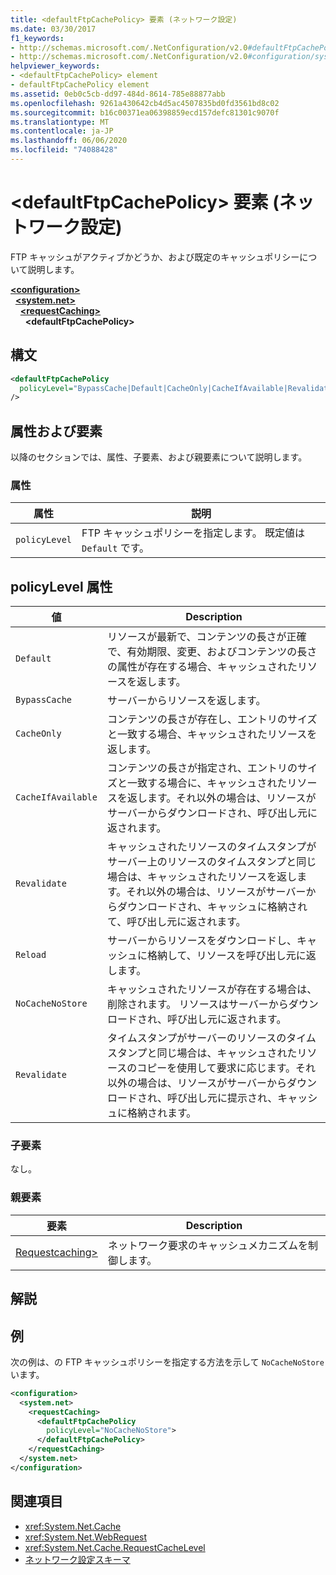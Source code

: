 ```yaml
---
title: <defaultFtpCachePolicy> 要素 (ネットワーク設定)
ms.date: 03/30/2017
f1_keywords:
- http://schemas.microsoft.com/.NetConfiguration/v2.0#defaultFtpCachePolicy
- http://schemas.microsoft.com/.NetConfiguration/v2.0#configuration/system.net/requestCaching/defaultFtpCachePolicy
helpviewer_keywords:
- <defaultFtpCachePolicy> element
- defaultFtpCachePolicy element
ms.assetid: 0eb0c5cb-dd97-484d-8614-785e88877abb
ms.openlocfilehash: 9261a430642cb4d5ac4507835bd0fd3561bd8c02
ms.sourcegitcommit: b16c00371ea06398859ecd157defc81301c9070f
ms.translationtype: MT
ms.contentlocale: ja-JP
ms.lasthandoff: 06/06/2020
ms.locfileid: "74088428"
---
```

# <a name="defaultftpcachepolicy-element-network-settings"></a>\<defaultFtpCachePolicy> 要素 (ネットワーク設定)
FTP キャッシュがアクティブかどうか、および既定のキャッシュポリシーについて説明します。  

[**\<configuration>**](../configuration-element.md)\
&nbsp;&nbsp;[**\<system.net>**](system-net-element-network-settings.md)\
&nbsp;&nbsp;&nbsp;&nbsp;[**\<requestCaching>**](requestcaching-element-network-settings.md)\
&nbsp;&nbsp;&nbsp;&nbsp;&nbsp;&nbsp;**\<defaultFtpCachePolicy>**

## <a name="syntax"></a>構文  
  
```xml  
<defaultFtpCachePolicy  
  policyLevel="BypassCache|Default|CacheOnly|CacheIfAvailable|Revalidate|Reload|NoCacheNoStore|Revalidate"  
/>  
```  
  
## <a name="attributes-and-elements"></a>属性および要素  
 以降のセクションでは、属性、子要素、および親要素について説明します。  
  
### <a name="attributes"></a>属性  
  
|属性|説明|  
|---------------|-----------------|  
|`policyLevel`|FTP キャッシュポリシーを指定します。 既定値は `Default` です。|  
  
## <a name="policylevel-attribute"></a>policyLevel 属性  
  
|値|Description|  
|-----------|-----------------|  
|`Default`|リソースが最新で、コンテンツの長さが正確で、有効期限、変更、およびコンテンツの長さの属性が存在する場合、キャッシュされたリソースを返します。|  
|`BypassCache`|サーバーからリソースを返します。|  
|`CacheOnly`|コンテンツの長さが存在し、エントリのサイズと一致する場合、キャッシュされたリソースを返します。|  
|`CacheIfAvailable`|コンテンツの長さが指定され、エントリのサイズと一致する場合に、キャッシュされたリソースを返します。それ以外の場合は、リソースがサーバーからダウンロードされ、呼び出し元に返されます。|  
|`Revalidate`|キャッシュされたリソースのタイムスタンプがサーバー上のリソースのタイムスタンプと同じ場合は、キャッシュされたリソースを返します。それ以外の場合は、リソースがサーバーからダウンロードされ、キャッシュに格納されて、呼び出し元に返されます。|  
|`Reload`|サーバーからリソースをダウンロードし、キャッシュに格納して、リソースを呼び出し元に返します。|  
|`NoCacheNoStore`|キャッシュされたリソースが存在する場合は、削除されます。 リソースはサーバーからダウンロードされ、呼び出し元に返されます。|  
|`Revalidate`|タイムスタンプがサーバーのリソースのタイムスタンプと同じ場合は、キャッシュされたリソースのコピーを使用して要求に応じます。それ以外の場合は、リソースがサーバーからダウンロードされ、呼び出し元に提示され、キャッシュに格納されます。|  
  
### <a name="child-elements"></a>子要素  
 なし。  
  
### <a name="parent-elements"></a>親要素  
  
|要素|Description|  
|-------------|-----------------|  
|[Requestcaching>](requestcaching-element-network-settings.md)|ネットワーク要求のキャッシュメカニズムを制御します。|  
  
## <a name="remarks"></a>解説  
  
## <a name="example"></a>例  
 次の例は、の FTP キャッシュポリシーを指定する方法を示して `NoCacheNoStore` います。  
  
```xml  
<configuration>  
  <system.net>  
    <requestCaching>  
      <defaultFtpCachePolicy  
        policyLevel="NoCacheNoStore">  
      </defaultFtpCachePolicy>  
    </requestCaching>  
  </system.net>  
</configuration>  
```  
  
## <a name="see-also"></a>関連項目

- <xref:System.Net.Cache>
- <xref:System.Net.WebRequest>
- <xref:System.Net.Cache.RequestCacheLevel>
- [ネットワーク設定スキーマ](index.md)
